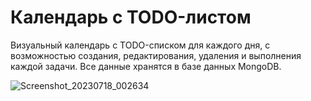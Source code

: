 # Календарь с TODO-листом

Визуальный календарь с TODO-списком для каждого дня, с возможностью создания, редактирования, удаления и выполнения каждой задачи. Все данные хранятся в базе данных MongoDB.

![Screenshot_20230718_002634](https://github.com/Anon4ig-Plovecsky/Calendar/assets/86836359/b3bdfbf3-286f-418c-b1fb-8b79777aa8f8)
